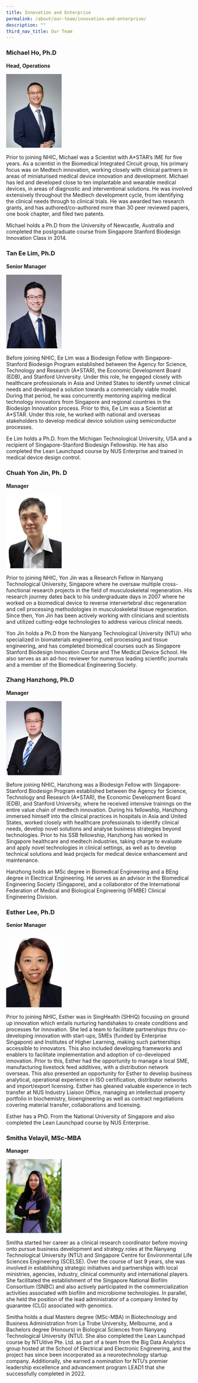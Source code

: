 ```yaml
---
title: Innovation and Enterprise
permalink: /about/our-team/innovation-and-enterprise/
description: ""
third_nav_title: Our Team
---
```

### **Michael Ho, Ph.D**  
**Head, Operations**

<img src="/images/About/Our%20Team/Innovation%20Team/michaelho.jpg" style="width:150px">

Prior to joining NHIC, Michael was a Scientist with A\*STAR’s IME for five years. As a scientist in the Biomedical Integrated Circuit group, his primary focus was on Medtech innovation, working closely with clinical partners in areas of miniaturised medical device innovation and development. Michael has led and developed close to ten implantable and wearable medical devices, in areas of diagnostic and interventional solutions. He was involved extensively throughout the Medtech development cycle, from identifying the clinical needs through to clinical trials. He was awarded two research grants, and has authored/co-authored more than 30 peer reviewed papers, one book chapter, and filed two patents.

Michael holds a Ph.D from the University of Newcastle, Australia and completed the postgraduate course from Singapore Stanford Biodesign Innovation Class in 2014.

### **Tan Ee Lim, Ph.D**  
**Senior Manager**

<img src="/images/About/Our%20Team/Innovation%20Team/taneelim.jpg" style="width:150px">

Before joining NHIC, Ee Lim was a Biodesign Fellow with Singapore-Stanford Biodesign Program established between the Agency for Science, Technology and Research (A\*STAR), the Economic Development Board (EDB), and Stanford University. Under this role, he engaged closely with healthcare professionals in Asia and United States to identify unmet clinical needs and developed a solution towards a commercially viable model. During that period, he was concurrently mentoring aspiring medical technology innovators from Singapore and regional countries in the Biodesign Innovation process. Prior to this, Ee Lim was a Scientist at A\*STAR. Under this role, he worked with national and overseas stakeholders to develop medical device solution using semiconductor processes.

Ee Lim holds a Ph.D. from the Michigan Technological University, USA and a recipient of Singapore-Stanford Biodesign Fellowship. He has also completed the Lean Launchpad course by NUS Enterprise and trained in medical device design control.

### **Chuah Yon Jin, Ph. D**  
**Manager**

<img src="/images/About/Our%20Team/Innovation%20Team/chuahyonjin.jpg" style="width:150px">

Prior to joining NHIC, Yon Jin was a Research Fellow in Nanyang Technological University, Singapore where he oversaw multiple cross-functional research projects in the field of musculoskeletal regeneration. His research journey dates back to his undergraduate days in 2007 where he worked on a biomedical device to reverse intervertebral disc regeneration and cell processing methodologies in musculoskeletal tissue regeneration. Since then, Yon Jin has been actively working with clinicians and scientists and utilized cutting-edge technologies to address various clinical needs.

Yon Jin holds a Ph.D from the Nanyang Technological University (NTU) who specialized in biomaterials engineering, cell processing and tissue engineering, and has completed biomedical courses such as Singapore Stanford Biodesign Innovation Course and The Medical Device School. He also serves as an ad-hoc reviewer for numerous leading scientific journals and a member of the Biomedical Engineering Society.

### **Zhang Hanzhong, Ph.D**  
**Manager**

<img src="/images/About/Our%20Team/Innovation%20Team/zhanghanzhong.jpg" style="width:150px">

Before joining NHIC, Hanzhong was a Biodesign Fellow with Singapore-Stanford Biodesign Program established between the Agency for Science, Technology and Research (A\*STAR), the Economic Development Board (EDB), and Stanford University, where he received intensive trainings on the entire value chain of medtech innovation. During his fellowship, Hanzhong immersed himself into the clinical practices in hospitals in Asia and United States, worked closely with healthcare professionals to identify clinical needs, develop novel solutions and analyse business strategies beyond technologies. Prior to his SSB fellowship, Hanzhong has worked in Singapore healthcare and medtech industries, taking charge to evaluate and apply novel technologies in clinical settings, as well as to develop technical solutions and lead projects for medical device enhancement and maintenance.

Hanzhong holds an MSc degree in Biomedical Engineering and a BEng degree in Electrical Engineering. He serves as an advisor in the Biomedical Engineering Society (Singapore), and a collaborator of the International Federation of Medical and Biological Engineering (IFMBE) Clinical Engineering Division.

### **Esther Lee, Ph.D** 
**Senior Manager**

<img src="/images/About/Our%20Team/Enterprise%20Team/estherlee.jpg" style="width:150px">

Prior to joining NHIC, Esther was in SingHealth (SHHQ) focusing on ground up innovation which entails nurturing handshakes to create conditions and processes for innovation. She led a team to facilitate partnerships thru co-developing innovation with start-ups, SMEs (funded by Enterprise Singapore) and Institutes of Higher Learning, making such partnerships accessible to innovators. This also included developing frameworks and enablers to facilitate implementation and adoption of co-developed innovation. Prior to this, Esther had the opportunity to manage a local SME, manufacturing livestock feed additives, with a distribution network overseas. This also presented an opportunity for Esther to develop business analytical, operational experience in ISO certification, distributor networks and import/export licensing. Esther has gleaned valuable experience in tech transfer at NUS Industry Liaison Office, managing an intellectual property portfolio in biochemistry, bioengineering as well as contract negotiations covering material transfer, collaborations and licensing.

Esther has a PhD. From the National University of Singapore and also completed the Lean Launchpad course by NUS Enterprise.

### **Smitha Velayil, MSc-MBA**  
**Manager**

<img src="/images/About/Our%20Team/Enterprise%20Team/smitha%20velayil%20sunildeep.PNG" style="width:150px">

Smitha started her career as a clinical research coordinator before moving onto pursue business development and strategy roles at the Nanyang Technological University (NTU) and Singapore Centre for Environmental Life Sciences Engineering (SCELSE). Over the course of last 9 years, she was involved in establishing strategic initiatives and partnerships with local ministries, agencies, industry, clinical community and international players. She facilitated the establishment of the Singapore National Biofilm Consortium (SNBC) and also actively participated in the commercialization activities associated with biofilm and microbiome technologies. In parallel, she held the position of the lead administrator of a company limited by guarantee (CLG) associated with genomics. 

Smitha holds a dual Masters degree (MSc-MBA) in Biotechnology and Business Administration from La Trobe University, Melbourne, and a Bachelors degree (Honours) in Biological Sciences from Nanyang Technological University (NTU). She also completed the Lean Launchpad course by NTUitive Pte. Ltd. as part of a team from the Big Data Analytics group hosted at the School of Electrical and Electronic Engineering, and the project has since been incorporated as a neurotechnology startup company. Additionally, she earned a nomination for NTU’s premier leadership excellence and advancement program LEAD1 that she successfully completed in 2022.